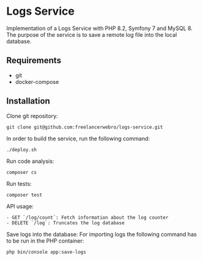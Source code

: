 # Logs Service
Implementation of a Logs Service with PHP 8.2, Symfony 7 and MySQL 8. 
The purpose of the service is to save a remote log file into the local database.

## Requirements
- git
- docker-compose

## Installation
Clone git repository:
```
git clone git@github.com:freelancerwebro/logs-service.git
```

In order to build the service, run the following command:
```
./deploy.sh
```

Run code analysis:
```
composer cs
```

Run tests:
```
composer test
```

API usage:
```
- GET `/log/count`: Fetch information about the log counter
- DELETE `/log`: Truncates the log database
```

Save logs into the database:
For importing logs the following command has to be run in the PHP container:
```
php bin/console app:save-logs
```